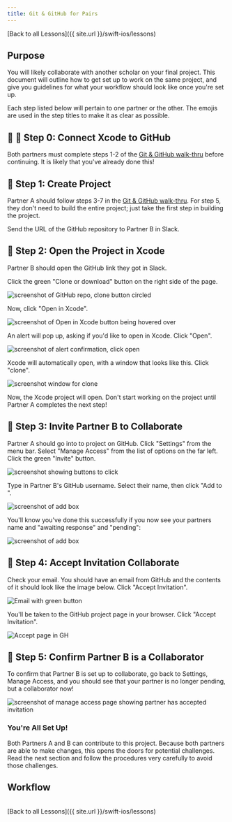 ```yaml
---
title: Git & GitHub for Pairs
---
```


[Back to all Lessons]({{ site.url }}/swift-ios/lessons)

## Purpose

You will likely collaborate with another scholar on your final project. This document will outline how to get set up to work on the same project, and give you guidelines for what your workflow should look like once you're set up.

Each step listed below will pertain to one partner or the other. The emojis are used in the step titles to make it as clear as possible.

## 💖 🔮 Step 0: Connect Xcode to GitHub

Both partners must complete steps 1-2 of the [Git & GitHub walk-thru]() before continuing. It is likely that you've already done this!

## 💖 Step 1: Create Project

Partner A should follow steps 3-7 in the [Git & GitHub walk-thru](). For step 5, they don't need to build the entire project; just take the first step in building the project.

Send the URL of the GitHub repository to Partner B in Slack.

## 🔮 Step 2: Open the Project in Xcode

Partner B should open the GitHub link they got in Slack.

Click the green "Clone or download" button on the right side of the page.

<img class="small" src="./assets/clone.png" alt="screenshot of GitHub repo, clone button circled">

Now, click "Open in Xcode".

<img class="small" src="./assets/open-xcode.png" alt="screenshot of Open in Xcode button being hovered over">

An alert will pop up, asking if you'd like to open in Xcode. Click "Open".

<img class="small" src="./assets/confirm-open-xcode.png" alt="screenshot of alert confirmation, click open">

Xcode will automatically open, with a window that looks like this. Click "clone".

<img class="small" src="./assets/clone-xcode.png" alt="screenshot window for clone">

Now, the Xcode project will open. Don't start working on the project until Partner A completes the next step!

## 💖 Step 3: Invite Partner B to Collaborate

Partner A should go into to project on GitHub. Click "Settings" from the menu bar. Select "Manage Access" from the list of options on the far left. Click the green "Invite" button.

<img class="small" src="./assets/invite.png" alt="screenshot showing buttons to click">

Type in Partner B's GitHub username. Select their name, then click "Add <partner-username> to <project name>".

<img class="small" src="./assets/confirm-invite.png" alt="screenshot of add box">

You'll know you've done this successfully if you now see your partners name and "awaiting response" and "pending":

<img class="small" src="./assets/pending.png" alt="screenshot of add box">

## 🔮 Step 4: Accept Invitation Collaborate

Check your email. You should have an email from GitHub and the contents of it should look like the image below. Click "Accept Invitation".

<img class="small" src="./assets/email.png" alt="Email with green button">

You'll be taken to the GitHub project page in your browser. Click "Accept Invitation".

<img class="small" src="./assets/accept-invite.png" alt="Accept page in GH">

## 💖 Step 5: Confirm Partner B is a Collaborator

To confirm that Partner B is set up to collaborate, go back to Settings, Manage Access, and you should see that your partner is no longer pending, but a collaborator now!

<img class="small" src="./assets/confirm-collab.png" alt="screenshot of manage access page showing partner has accepted invitation">

### You're All Set Up!

Both Partners A and B can contribute to this project. Because both partners are able to make changes, this opens the doors for potential challenges. Read the next section and follow the procedures very carefully to avoid those challenges.

## Workflow



<br>
[Back to all Lessons]({{ site.url }}/swift-ios/lessons)
